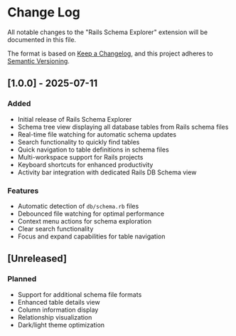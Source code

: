# Change Log

All notable changes to the "Rails Schema Explorer" extension will be documented in this file.

The format is based on [Keep a Changelog](https://keepachangelog.com/en/1.0.0/),
and this project adheres to [Semantic Versioning](https://semver.org/spec/v2.0.0.html).

## [1.0.0] - 2025-07-11

### Added

- Initial release of Rails Schema Explorer
- Schema tree view displaying all database tables from Rails schema files
- Real-time file watching for automatic schema updates
- Search functionality to quickly find tables
- Quick navigation to table definitions in schema files
- Multi-workspace support for Rails projects
- Keyboard shortcuts for enhanced productivity
- Activity bar integration with dedicated Rails DB Schema view

### Features

- Automatic detection of `db/schema.rb` files
- Debounced file watching for optimal performance
- Context menu actions for schema exploration
- Clear search functionality
- Focus and expand capabilities for table navigation

## [Unreleased]

### Planned

- Support for additional schema file formats
- Enhanced table details view
- Column information display
- Relationship visualization
- Dark/light theme optimization
